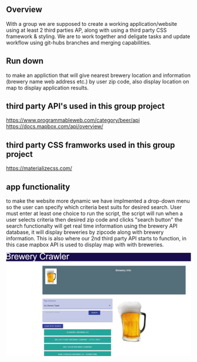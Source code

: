 ## Overview
With a group we are supposed to create a working application/website using at least 2 third parties AP, along with using a third party CSS framework & styling. We are to work together and deligate tasks and update workflow using git-hubs branches and merging capabilities. 

## Run down
to make an appliction that will give nearest brewery location and information (brewery name web address etc.) by user zip code, also display location on map to display application results.

## third party API's used in this group project 
 https://www.programmableweb.com/category/beer/api 
 https://docs.mapbox.com/api/overview/

## third party CSS framworks used in this group project 
  https://materializecss.com/
  
## app functionality
to make the website more dynamic we have implmented a drop-down menu so the user can specify which criteria best suits for desired search. User must enter at least one choice to run the script, the script will run when a user selects criteria then desired zip code and clicks "search button" the search functionalty will get real time information       using the brewery API database, it will display breweries by zipcode along with brewery information. This is also where our 2nd third party API starts to function, in this case mapbox API is used to display map with with breweries. 

![](assets/images/screenshot-1.JPG) 
